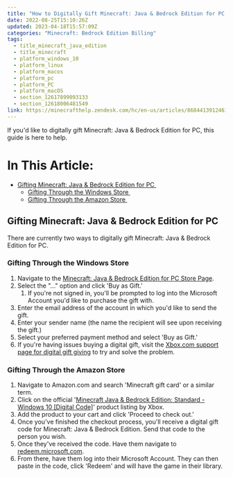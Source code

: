 ```yaml
---
title: "How to Digitally Gift Minecraft: Java & Bedrock Edition for PC "
date: 2022-08-25T15:10:26Z
updated: 2023-04-18T15:57:09Z
categories: "Minecraft: Bedrock Edition Billing"
tags:
  - title_minecraft_java_edition
  - title_minecraft
  - platform_windows_10
  - platform_linux
  - platform_macos
  - platform_pc
  - platform_PC
  - platform_macOS
  - section_12617899093133
  - section_12618006481549
link: https://minecrafthelp.zendesk.com/hc/en-us/articles/8684413912461-How-to-Digitally-Gift-Minecraft-Java-Bedrock-Edition-for-PC-
---
```


If you'd like to digitally gift Minecraft: Java & Bedrock Edition for PC, this guide is here to help.

# In This Article:

-   [Gifting Minecraft: Java & Bedrock Edition for PC ](https://minecrafthelp.zendesk.com/hc/en-us/articles/8684413912461-How-to-Digitally-Gift-Minecraft-Java-Bedrock-Edition-for-PC-#h_01GBARNZSRA2MTED0KY890RYV2)
    -   [Gifting Through the Windows Store ](https://minecrafthelp.zendesk.com/hc/en-us/articles/8684413912461-How-to-Digitally-Gift-Minecraft-Java-Bedrock-Edition-for-PC-#h_01GBARP5DKJ5R08656JV15XW3K)
    -   [Gifting Through the Amazon Store ](https://minecrafthelp.zendesk.com/hc/en-us/articles/8684413912461-How-to-Digitally-Gift-Minecraft-Java-Bedrock-Edition-for-PC-#h_01GBARP9V7WM1HMF45YV15AVDR)

## Gifting Minecraft: Java & Bedrock Edition for PC 

There are currently two ways to digitally gift Minecraft: Java & Bedrock Edition for PC.  

### Gifting Through the Windows Store 

1.  Navigate to the [Minecraft: Java & Bedrock Edition for PC Store Page](https://www.xbox.com/en-us/games/store/minecraft-java-bedrock-edition-for-pc/9nxp44l49shj).
2.  Select the "..." option and click 'Buy as Gift.'
    1.  If you're not signed in, you'll be prompted to log into the Microsoft Account you'd like to purchase the gift with.
3.  Enter the email address of the account in which you'd like to send the gift.
4.  Enter your sender name (the name the recipient will see upon receiving the gift.)
5.  Select your preferred payment method and select 'Buy as Gift.'
6.  If you're having issues buying a digital gift, visit the [Xbox.com support page for digital gift giving](https://support.xbox.com/en-US/help/subscriptions-billing/buy-games-apps/gifting-digital-xbox-game-help) to try and solve the problem. 

### Gifting Through the Amazon Store 

1.  Navigate to Amazon.com and search 'Minecraft gift card' or a similar term.
2.  Click on the official '[Minecraft Java & Bedrock Edition: Standard - Windows 10 \[Digital Code\]](https://www.amazon.com/Minecraft-Java-Bedrock-Standard-Windows/dp/B09ZY21PM4/ref=sr_1_4?keywords=minecraft+gift+card&qid=1660678375&sr=8-4)' product listing by Xbox.
3.  Add the product to your cart and click 'Proceed to check out.'
4.  Once you've finished the checkout process, you'll receive a digital gift code for Minecraft: Java & Bedrock Edition. Send that code to the person you wish.
5.  Once they've received the code. Have them navigate to [redeem.microsoft.com](https://account.microsoft.com/billing/redeem?refd=login.microsoftonline.com).
6.  From there, have them log into their Microsoft Account. They can then paste in the code, click 'Redeem' and will have the game in their library.
